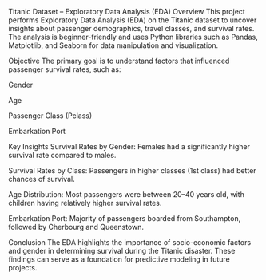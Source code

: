 Titanic Dataset – Exploratory Data Analysis (EDA)
Overview
This project performs Exploratory Data Analysis (EDA) on the Titanic dataset to uncover insights about passenger demographics, travel classes, and survival rates. The analysis is beginner-friendly and uses Python libraries such as Pandas, Matplotlib, and Seaborn for data manipulation and visualization.

Objective
The primary goal is to understand factors that influenced passenger survival rates, such as:

Gender

Age

Passenger Class (Pclass)

Embarkation Port

Key Insights
Survival Rates by Gender: Females had a significantly higher survival rate compared to males.

Survival Rates by Class: Passengers in higher classes (1st class) had better chances of survival.

Age Distribution: Most passengers were between 20–40 years old, with children having relatively higher survival rates.

Embarkation Port: Majority of passengers boarded from Southampton, followed by Cherbourg and Queenstown.



Conclusion
The EDA highlights the importance of socio-economic factors and gender in determining survival during the Titanic disaster. These findings can serve as a foundation for predictive modeling in future projects.
